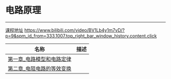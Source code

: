 # 电路原理

---

[课程地址]([https://www.bilibili.com/video/BV1Lb4y1m7vD/?p=9&spm_id_from=333.1007.top_right_bar_window_history.content.click] "up主 老游真是太菜了 BV1uW4y1v7xr") 
https://www.bilibili.com/video/BV1Lb4y1m7vD/?p=9&spm_id_from=333.1007.top_right_bar_window_history.content.click

| 名称 | 描述 |
| - | - |
| [第一章_电路模型和电路定律](Unit1.md) | |
| [第二章_电阻电路的等效变换](Unit2.md) | |

